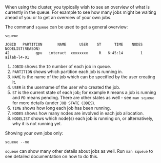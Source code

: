 When using the cluster, you typically wish to see an overview of what is currently in the queue. For example to see how many jobs might be waiting ahead of you or to get an overview of your own jobs.

The command `squeue` can be used to get a general overview:

```
squeue

JOBID   PARTITION       NAME      USER    ST      TIME    NODES   NODELIST(REASON)
42            gpu   interact  xxxxxxxx     R   6:45:14        1        ailab-l4-01
```


1.  `JOBID` shows the `ID` number of each job in queue.
2.  `PARTITION` shows which partition each job is running in.
3.  `NAME` is the name of the job which can be specified by the user creating it.
4.  `USER` is the username of the user who created the job.
5.  `ST` is the current state of each job; for example `R` means a job is running and `PD` means pending. There are other states as well - see `man squeue` for more details (under `JOB STATE CODES`).
6.  `TIME` shows how long each job has been running.
7.  `NODES` shows how many nodes are involved in each job allocation.
8.  `NODELIST` shows which node(s) each job is running on, or alternatively, why it is not running yet.

 
Showing your own jobs only:

```
squeue --me
```

`squeue` can show many other details about jobs as well. Run `man squeue` to see detailed documentation on how to do this.
